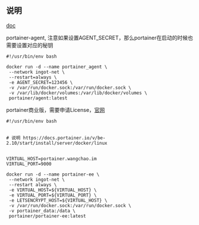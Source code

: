 ## 说明
[doc](https://docs.portainer.io/v/be-2.10/start/install/server/docker/linux)

portainer-agent, 注意如果设置AGENT_SECRET，那么portainer在启动的时候也需要设置对应的秘钥
```
#!/usr/bin/env bash

docker run -d --name portainer_agent \
 --network ingot-net \
 --restart=always \
 -e AGENT_SECRET=123456 \
 -v /var/run/docker.sock:/var/run/docker.sock \
 -v /var/lib/docker/volumes:/var/lib/docker/volumes \
 portainer/agent:latest
```

portainer商业版，需要申请License，[官网](https://www.portainer.io/)
```
#!/usr/bin/env bash


# 说明 https://docs.portainer.io/v/be-2.10/start/install/server/docker/linux


VIRTUAL_HOST=portainer.wangchao.im
VIRTUAL_PORT=9000

docker run -d --name portainer-ee \
 --network ingot-net \
 --restart always \
 -e VIRTUAL_HOST=${VIRTUAL_HOST} \
 -e VIRTUAL_PORT=${VIRTUAL_PORT} \
 -e LETSENCRYPT_HOST=${VIRTUAL_HOST} \
 -v /var/run/docker.sock:/var/run/docker.sock \
 -v portainer_data:/data \
 portainer/portainer-ee:latest
```
